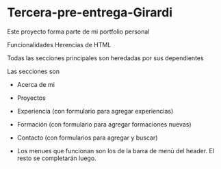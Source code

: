 # Tercera-pre-entrega-Girardi

Este proyecto forma parte de mi portfolio personal

Funcionalidades
Herencias de HTML

Todas las secciones principales son heredadas por sus dependientes

Las secciones son
- Acerca de mi
- Proyectos 
-  Experiencia (con formulario para agregar experiencias)
-  Formación (con formulario para agregar formaciones nuevas)
-  Contacto (con formularios para agregar y buscar)

-  Los menues que funcionan son los de la barra de menú del header. El resto se completarán luego.
